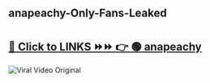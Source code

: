 
 ## anapeachy-Only-Fans-Leaked

# <h2><a href="https://clipsfans.com/anapeachy&ref=git">🔗 Click to LINKS ⏩⏩ 👉 🟢 anapeachy </a></h2>

<a href="https://clipsfans.com/anapeachy&ref=git" rel="nofollow" data-target="animated-image.originalLink"><img src="https://i.ibb.co.com/xMMVF88/686577567.gif" alt="Viral Video Original" style="max-width: 100%; display: inline-block;" data-target="animated-image.originalImage"></a>
